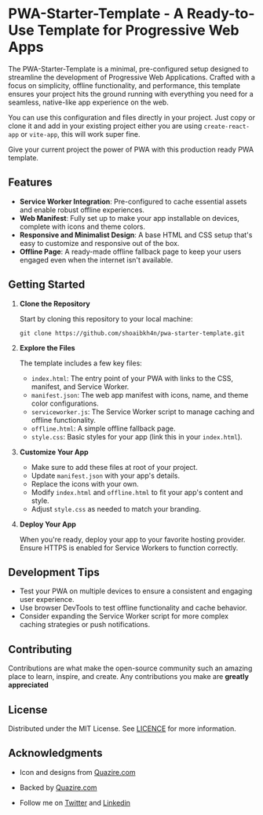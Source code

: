 # PWA-Starter-Template - A Ready-to-Use Template for Progressive Web Apps

The PWA-Starter-Template is a minimal, pre-configured setup designed to streamline the development of Progressive Web Applications. Crafted with a focus on simplicity, offline functionality, and performance, this template ensures your project hits the ground running with everything you need for a seamless, native-like app experience on the web.

You can use this configuration and files directly in your project. Just copy or clone it and add in your existing project either you are using `create-react-app` or `vite-app`, this will work super fine.

Give your current project the power of PWA with this production ready PWA template.

## Features

- **Service Worker Integration**: Pre-configured to cache essential assets and enable robust offline experiences.
- **Web Manifest**: Fully set up to make your app installable on devices, complete with icons and theme colors.
- **Responsive and Minimalist Design**: A base HTML and CSS setup that's easy to customize and responsive out of the box.
- **Offline Page**: A ready-made offline fallback page to keep your users engaged even when the internet isn't available.

## Getting Started

1. **Clone the Repository**

   Start by cloning this repository to your local machine:

   ```
   git clone https://github.com/shoaibkh4n/pwa-starter-template.git
   ```

2. **Explore the Files**

   The template includes a few key files:

   - `index.html`: The entry point of your PWA with links to the CSS, manifest, and Service Worker.
   - `manifest.json`: The web app manifest with icons, name, and theme color configurations.
   - `serviceworker.js`: The Service Worker script to manage caching and offline functionality.
   - `offline.html`: A simple offline fallback page.
   - `style.css`: Basic styles for your app (link this in your `index.html`).

3. **Customize Your App**

   - Make sure to add these files at root of your project.
   - Update `manifest.json` with your app's details.
   - Replace the icons with your own.
   - Modify `index.html` and `offline.html` to fit your app's content and style.
   - Adjust `style.css` as needed to match your branding.

4. **Deploy Your App**

   When you're ready, deploy your app to your favorite hosting provider. Ensure HTTPS is enabled for Service Workers to function correctly.

## Development Tips

- Test your PWA on multiple devices to ensure a consistent and engaging user experience.
- Use browser DevTools to test offline functionality and cache behavior.
- Consider expanding the Service Worker script for more complex caching strategies or push notifications.

## Contributing

Contributions are what make the open-source community such an amazing place to learn, inspire, and create. Any contributions you make are **greatly appreciated**

## License

Distributed under the MIT License. See [LICENCE](https://github.com/shoaibkh4n/pwa-starter-template/blob/main/LICENSE) for more information.

## Acknowledgments

- Icon and designs from [Quazire.com](https://quazire.com/)
- Backed by [Quazire.com](https://quazire.com/)

- Follow me on [Twitter](https://twitter.com/theshoaibkh4n) and [Linkedin](https://linkedin.com/in/shoaibkh4n)
